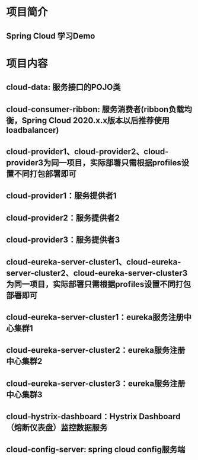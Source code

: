 # 项目简介
## Spring Cloud 学习Demo
# 项目内容
## cloud-data: 服务接口的POJO类
## cloud-consumer-ribbon: 服务消费者(ribbon负载均衡，Spring Cloud 2020.x.x版本以后推荐使用loadbalancer)
## cloud-provider1、cloud-provider2、cloud-provider3为同一项目，实际部署只需根据profiles设置不同打包部署即可
## cloud-provider1：服务提供者1
## cloud-provider2：服务提供者2
## cloud-provider3：服务提供者3
## cloud-eureka-server-cluster1、cloud-eureka-server-cluster2、cloud-eureka-server-cluster3为同一项目，实际部署只需根据profiles设置不同打包部署即可
## cloud-eureka-server-cluster1：eureka服务注册中心集群1
## cloud-eureka-server-cluster2：eureka服务注册中心集群2
## cloud-eureka-server-cluster3：eureka服务注册中心集群3
## cloud-hystrix-dashboard：Hystrix Dashboard（熔断仪表盘）监控数据服务
## cloud-config-server: spring cloud config服务端